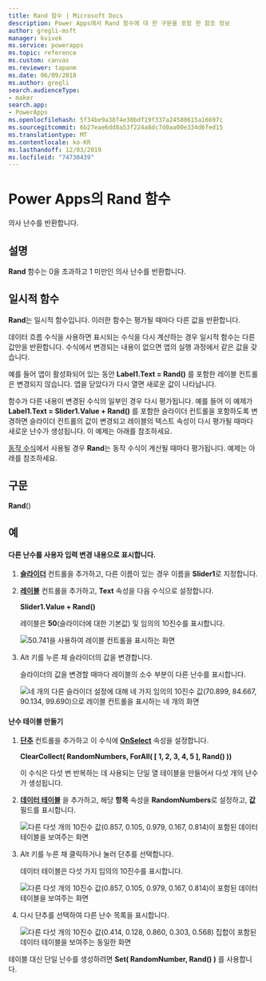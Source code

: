 ```yaml
---
title: Rand 함수 | Microsoft Docs
description: Power Apps에서 Rand 함수에 대 한 구문을 포함 한 참조 정보
author: gregli-msft
manager: kvivek
ms.service: powerapps
ms.topic: reference
ms.custom: canvas
ms.reviewer: tapanm
ms.date: 06/09/2018
ms.author: gregli
search.audienceType:
- maker
search.app:
- PowerApps
ms.openlocfilehash: 5f34be9a38f4e30bdf19f337a24580615a16697c
ms.sourcegitcommit: 6b27eae6dd8a53f224a8dc7d0aa00e334d6fed15
ms.translationtype: MT
ms.contentlocale: ko-KR
ms.lasthandoff: 12/03/2019
ms.locfileid: "74730439"
---
```

# <a name="rand-function-in-power-apps"></a>Power Apps의 Rand 함수
의사 난수를 반환합니다.

## <a name="description"></a>설명
**Rand** 함수는 0을 초과하고 1 미만인 의사 난수를 반환합니다.

## <a name="volatile-functions"></a>일시적 함수
**Rand**는 일시적 함수입니다.  이러한 함수는 평가될 때마다 다른 값을 반환합니다.  

데이터 흐름 수식을 사용하면 표시되는 수식을 다시 계산하는 경우 일시적 함수는 다른 값만을 반환합니다.  수식에서 변경되는 내용이 없으면 앱의 실행 과정에서 같은 값을 갖습니다.

예를 들어 앱이 활성화되어 있는 동안 **Label1.Text = Rand()** 를 포함한 레이블 컨트롤은 변경되지 않습니다.  앱을 닫았다가 다시 열면 새로운 값이 나타납니다.

함수가 다른 내용이 변경된 수식의 일부인 경우 다시 평가됩니다.  예를 들어 이 예제가 **Label1.Text = Slider1.Value + Rand()** 를 포함한 슬라이더 컨트롤을 포함하도록 변경하면 슬라이더 컨트롤의 값이 변경되고 레이블의 텍스트 속성이 다시 평가될 때마다 새로운 난수가 생성됩니다.  이 예제는 아래를 참조하세요.

[동작 수식](../working-with-formulas-in-depth.md)에서 사용될 경우 **Rand**는 동작 수식이 계산될 때마다 평가됩니다.  예제는 아래를 참조하세요.

## <a name="syntax"></a>구문
**Rand**()

## <a name="examples"></a>예

#### <a name="display-a-different-random-number-as-user-input-changes"></a>다른 난수를 사용자 입력 변경 내용으로 표시합니다.
1. **[슬라이더](../controls/control-slider.md)** 컨트롤을 추가하고, 다른 이름이 있는 경우 이름을 **Slider1**로 지정합니다.

1. **[레이블](../controls/control-text-box.md)** 컨트롤을 추가하고, **Text** 속성을 다음 수식으로 설정합니다.

    **Slider1.Value + Rand()**

    레이블은 **50**(슬라이더에 대한 기본값) 및 임의의 10진수를 표시합니다.

    ![50.741을 사용하여 레이블 컨트롤을 표시하는 화면](media/function-rand/rand-slider-1.png)

1. Alt 키를 누른 채 슬라이더의 값을 변경합니다.

    슬라이더의 값을 변경할 때마다 레이블의 소수 부분이 다른 난수를 표시합니다.

    ![네 개의 다른 슬라이더 설정에 대해 네 가지 임의의 10진수 값(70.899, 84.667, 90.134, 99.690)으로 레이블 컨트롤을 표시하는 네 개의 화면](media/function-rand/rand-slider-results.png)

#### <a name="create-a-table-of-random-numbers"></a>난수 테이블 만들기
1. **[단추](../controls/control-button.md)** 컨트롤을 추가하고 이 수식에 **[OnSelect](../controls/properties-core.md)** 속성을 설정합니다.

    **ClearCollect( RandomNumbers, ForAll( [ 1, 2, 3, 4, 5 ], Rand() ))**

    이 수식은 다섯 번 반복하는 데 사용되는 단일 열 테이블을 만들어서 다섯 개의 난수가 생성됩니다.

1. **[데이터 테이블](../controls/control-data-table.md)** 을 추가하고, 해당 **항목** 속성을 **RandomNumbers**로 설정하고, **값** 필드를 표시합니다.

    ![다른 다섯 개의 10진수 값(0.857, 0.105, 0.979, 0.167, 0.814)이 포함된 데이터 테이블을 보여주는 화면](media/function-rand/set-show-data.png)

1. Alt 키를 누른 채 클릭하거나 눌러 단추를 선택합니다.

    데이터 테이블은 다섯 가지 임의의 10진수를 표시합니다.

    ![다른 다섯 개의 10진수 값(0.857, 0.105, 0.979, 0.167, 0.814)이 포함된 데이터 테이블을 보여주는 화면](media/function-rand/rand-collection-1.png)

1. 다시 단추를 선택하여 다른 난수 목록을 표시합니다.

    ![다른 다섯 개의 10진수 값(0.414, 0.128, 0.860, 0.303, 0.568) 집합이 포함된 데이터 테이블을 보여주는 동일한 화면](media/function-rand/rand-collection-2.png)

테이블 대신 단일 난수를 생성하려면 **Set( RandomNumber, Rand() )** 를 사용합니다.

